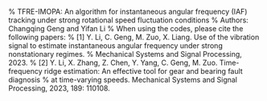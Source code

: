 % TFRE-IMOPA: An algorithm for instantaneous angular frequency (IAF) tracking under strong rotational speed fluctuation conditions
% Authors: Changqing Geng and Yifan Li
% When using the codes, please cite the following papers:
% [1] Y. Li, C. Geng, M. Zuo, X. Liang. Use of the vibration signal to estimate instantaneous angular frequency under strong nonstationary regimes.
%     Mechanical Systems and Signal Processing, 2023.
% [2] Y. Li, X. Zhang, Z. Chen, Y. Yang, C. Geng, M. Zuo. Time-frequency ridge estimation: An effective tool for gear and bearing fault diagnosis 
%     at time-varying speeds. Mechanical Systems and Signal Processing, 2023, 189: 110108.
